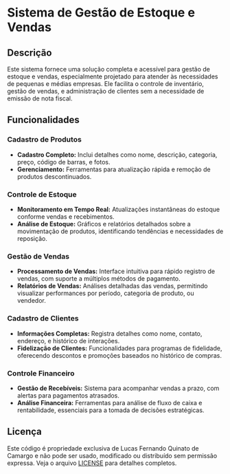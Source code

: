
# Sistema de Gestão de Estoque e Vendas

## Descrição

Este sistema fornece uma solução completa e acessível para gestão de estoque e vendas, especialmente projetado para atender às necessidades de pequenas e médias empresas. Ele facilita o controle de inventário, gestão de vendas, e administração de clientes sem a necessidade de emissão de nota fiscal.

## Funcionalidades

### Cadastro de Produtos
- **Cadastro Completo:** Inclui detalhes como nome, descrição, categoria, preço, código de barras, e fotos.
- **Gerenciamento:** Ferramentas para atualização rápida e remoção de produtos descontinuados.

### Controle de Estoque
- **Monitoramento em Tempo Real:** Atualizações instantâneas do estoque conforme vendas e recebimentos.
- **Análise de Estoque:** Gráficos e relatórios detalhados sobre a movimentação de produtos, identificando tendências e necessidades de reposição.

### Gestão de Vendas
- **Processamento de Vendas:** Interface intuitiva para rápido registro de vendas, com suporte a múltiplos métodos de pagamento.
- **Relatórios de Vendas:** Análises detalhadas das vendas, permitindo visualizar performances por período, categoria de produto, ou vendedor.

### Cadastro de Clientes
- **Informações Completas:** Registra detalhes como nome, contato, endereço, e histórico de interações.
- **Fidelização de Clientes:** Funcionalidades para programas de fidelidade, oferecendo descontos e promoções baseados no histórico de compras.

### Controle Financeiro
- **Gestão de Recebíveis:** Sistema para acompanhar vendas a prazo, com alertas para pagamentos atrasados.
- **Análise Financeira:** Ferramentas para análise de fluxo de caixa e rentabilidade, essenciais para a tomada de decisões estratégicas.

## Licença

Este código é propriedade exclusiva de Lucas Fernando Quinato de Camargo e não pode ser usado, modificado ou distribuído sem permissão expressa. Veja o arquivo [LICENSE](LICENSE) para detalhes completos.